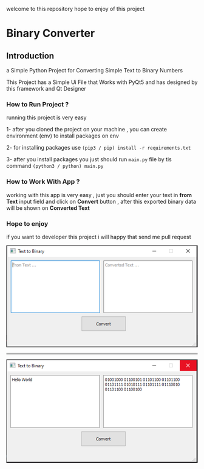 
welcome to this repository hope to enjoy of this project

# Binary Converter


## Introduction

a Simple Python Project for Converting Simple Text to Binary Numbers

This Project has a Simple Ui File that Works with PyQt5 and has designed by this framework and Qt Designer 



### How to Run Project ?

running this project is very easy 

1- after you cloned the project on your machine , you can create environment (env) to install packages on env

2- for installing packages use ``` (pip3 / pip) install -r requirements.txt ```

3- after you install packages you just should run ``` main.py ``` file by tis command ``` (python3 / python) main.py ```


### How to Work With App ?

working with this app is very easy , just you should enter your text in **from Text** input field
and click on **Convert** button , after this exported binary data will be shown on **Converted Text**

### Hope to enjoy

if you want to developer this project i will happy that send me pull request


![Base Form Of Simple Project](/assets/base.png)

----------

![Simple Hello World Text Converted to Binary](/assets/simpletext.png)